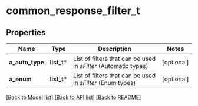 # common_response_filter_t

## Properties
Name | Type | Description | Notes
------------ | ------------- | ------------- | -------------
**a_auto_type** | **list_t*** | List of filters that can be used in *sFilter* (Automatic types) | [optional] 
**a_enum** | **list_t*** | List of filters that can be used in *sFilter* (Enum types) | [optional] 

[[Back to Model list]](../README.md#documentation-for-models) [[Back to API list]](../README.md#documentation-for-api-endpoints) [[Back to README]](../README.md)


